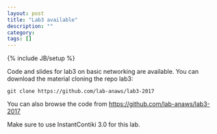 ```yaml
---
layout: post
title: "Lab3 available"
description: ""
category: 
tags: []
---
```

{% include JB/setup %}

Code and slides for lab3 on basic networking are available.
You can download the material cloning the repo lab3:
```
git clone https://github.com/lab-anaws/lab3-2017
```

You can also browse the code from  <https://github.com/lab-anaws/lab3-2017>

Make sure to use InstantContiki 3.0 for this lab. 

